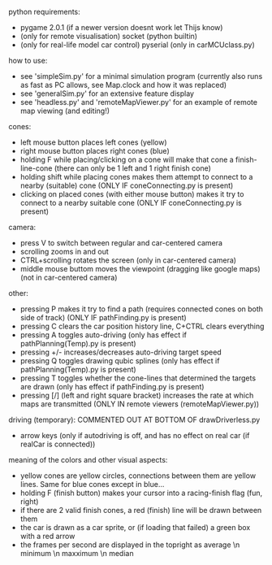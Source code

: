 python requirements:
- pygame 2.0.1 (if a newer version doesnt work let Thijs know)
- (only for remote visualisation) socket (python builtin)
- (only for real-life model car control) pyserial (only in carMCUclass.py)

how to use: <br/>
- see 'simpleSim.py' for a minimal simulation program (currently also runs as fast as PC allows, see Map.clock and how it was replaced)
- see 'generalSim.py' for an extensive feature display
- see 'headless.py' and 'remoteMapViewer.py' for an example of remote map viewing (and editing!)

cones:
- left mouse button places left cones (yellow)
- right mouse button places right cones (blue)
- holding F while placing/clicking on a cone will make that cone a finish-line-cone (there can only be 1 left and 1 right finish cone)
- holding shift while placing cones makes them attempt to connect to a nearby (suitable) cone (ONLY IF coneConnecting.py is present)
- clicking on placed cones (with either mouse button) makes it try to connect to a nearby suitable cone (ONLY IF coneConnecting.py is present)

camera:
- press V to switch between regular and car-centered camera
- scrolling zooms in and out
- CTRL+scrolling rotates the screen (only in car-centered camera)
- middle mouse buttom moves the viewpoint (dragging like google maps) (not in car-centered camera)

other:
- pressing P makes it try to find a path (requires connected cones on both side of track) (ONLY IF pathFinding.py is present)
- pressing C clears the car position history line, C+CTRL clears everything
- pressing A toggles auto-driving (only has effect if pathPlanning(Temp).py is present)
- pressing +/- increases/decreases auto-driving target speed
- pressing Q toggles drawing qubic splines (only has effect if pathPlanning(Temp).py is present)
- pressing T toggles whether the cone-lines that determined the targets are drawn (only has effect if pathFinding.py is present)
- pressing [/] (left and right square bracket) increases the rate at which maps are transmitted (ONLY IN remote viewers (remoteMapViewer.py))

driving (temporary): COMMENTED OUT AT BOTTOM OF drawDriverless.py
- arrow keys (only if autodriving is off, and has no effect on real car (if realCar is connected))


meaning of the colors and other visual aspects: <br/>
- yellow cones are yellow circles, connections between them are yellow lines. Same for blue cones except in blue...
- holding F (finish button) makes your cursor into a racing-finish flag (fun, right)
- if there are 2 valid finish cones, a red (finish) line will be drawn between them
- the car is drawn as a car sprite, or (if loading that failed) a green box with a red arrow
- the frames per second are displayed in the topright as average \n minimum \n maxximum \n median
